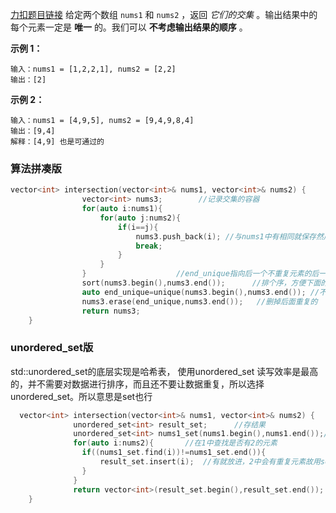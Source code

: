 [力扣题目链接](https://leetcode.cn/problems/intersection-of-two-arrays/)
给定两个数组 `nums1` 和 `nums2` ，返回 _它们的交集_ 。输出结果中的每个元素一定是 **唯一** 的。我们可以 **不考虑输出结果的顺序** 。

**示例 1：**
```
输入：nums1 = [1,2,2,1], nums2 = [2,2]
输出：[2]
```

**示例 2：**
```
输入：nums1 = [4,9,5], nums2 = [9,4,9,8,4]
输出：[9,4]
解释：[4,9] 也是可通过的
```
### 算法拼凑版
```c++
vector<int> intersection(vector<int>& nums1, vector<int>& nums2) {
                vector<int> nums3;        //记录交集的容器
                for(auto i:nums1){
                    for(auto j:nums2){
                        if(i==j){
                            nums3.push_back(i); //与nums1中有相同就保存然后跳出
                            break;
                        }  
                    }
                }                    //end_unique指向后一个不重复元素的后一个位置
                sort(nums3.begin(),nums3.end());      //排个序，方便下面的排序
                auto end_unique=unique(nums3.begin(),nums3.end()); //不同的放前面
                nums3.erase(end_unique,nums3.end());   //删掉后面重复的
                return nums3;
    }
```

### unordered_set版
std::unordered_set的底层实现是哈希表， 使用unordered_set 读写效率是最高的，并不需要对数据进行排序，而且还不要让数据重复，所以选择unordered_set。所以意思是set也行

```c++
  vector<int> intersection(vector<int>& nums1, vector<int>& nums2) {
              unordered_set<int> result_set;      //存结果
              unordered_set<int> nums1_set(nums1.begin(),nums1.end());//无重复
              for(auto i:nums2){       //在1中查找是否有2的元素
                if((nums1_set.find(i))!=nums1_set.end()){
                    result_set.insert(i);  //有就放进，2中会有重复元素故用set
                }
              }
              return vector<int>(result_set.begin(),result_set.end());
    }    
```